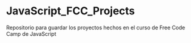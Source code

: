# JavaScript_FCC_Projects
Repositorio para guardar los proyectos hechos en el curso de Free Code Camp de JavaScript
